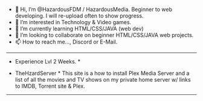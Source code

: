 - 👋 Hi, I’m @HazardousFDM / HazardousMedia. Beginner to web developing. I will re-upload often to show progress.
- 👀 I’m interested in Technology & Video games.
- 🌱 I’m currently learning HTML/CSS/JAVA (web dev)
- 💞️ I’m looking to collaborate on beginner HTML/CSS/JAVA web projects.
- 📫 How to reach me..., Discord or E-Mail.

------------------------------------------------------------------------------------------------
* Experience Lvl 2 Weeks. *

* TheHzardServer * This site is a how to install Plex Media Server and a list of all the movies and
TV shows on my private home server w/ links to IMDB, Torrent site & Plex.


------------------------------------------------------------------------------------------------

<!---
HazardousFDM/HazardousFDM is a ✨ special ✨ repository because its `README.md` (this file) appears on your GitHub profile.
You can click the Preview link to take a look at your changes.
--->
